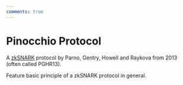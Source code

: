 ```yaml
---
comments: true
---
```


# Pinocchio Protocol

A [zkSNARK](./zkSNARK) protocol by Parno, Gentry, Howell and Raykova from 2013 (often called PGHR13).

Feature basic principle of a zkSNARK protocol in general.
